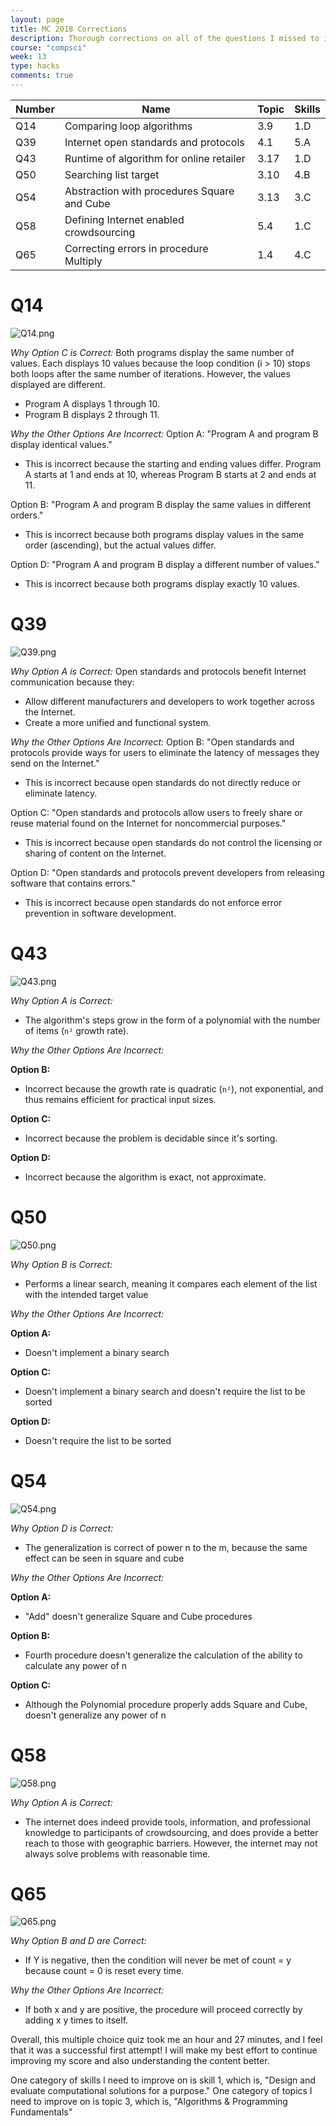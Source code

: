 ```yaml
---
layout: page
title: MC 2018 Corrections
description: Thorough corrections on all of the questions I missed to improve my learning overall.
course: "compsci"
week: 13
type: hacks
comments: true
---
```


| **Number** | **Name**                                    | **Topic** | **Skills** |
|------------|---------------------------------------------|-----------|------------|
| Q14        | Comparing loop algorithms                   | 3.9       | 1.D        |
| Q39        | Internet open standards and protocols       | 4.1       | 5.A        |
| Q43        | Runtime of algorithm for online retailer    | 3.17      | 1.D        |
| Q50        | Searching list target                       | 3.10      | 4.B        |
| Q54        | Abstraction with procedures Square and Cube | 3.13      | 3.C        |
| Q58        | Defining Internet enabled crowdsourcing     | 5.4       | 1.C        |
| Q65        | Correcting errors in procedure Multiply     | 1.4       | 4.C        |

# Q14
![Q14.png]({{site.baseurl}}/images/Sprint3/2018mccorrections/q14.png)

*Why Option C is Correct:*
Both programs display the same number of values. Each displays 10 values because the loop condition (i > 10) stops both loops after the same number of iterations.
However, the values displayed are different.
- Program A displays 1 through 10.
- Program B displays 2 through 11.

*Why the Other Options Are Incorrect:*
Option A: "Program A and program B display identical values."
- This is incorrect because the starting and ending values differ. Program A starts at 1 and ends at 10, whereas Program B starts at 2 and ends at 11.

Option B: "Program A and program B display the same values in different orders."
- This is incorrect because both programs display values in the same order (ascending), but the actual values differ.

Option D: "Program A and program B display a different number of values."
- This is incorrect because both programs display exactly 10 values.

# Q39
![Q39.png]({{site.baseurl}}/images/Sprint3/2018mccorrections/q39.png)

*Why Option A is Correct:*
Open standards and protocols benefit Internet communication because they:
- Allow different manufacturers and developers to work together across the Internet.
- Create a more unified and functional system.

*Why the Other Options Are Incorrect:*
Option B: "Open standards and protocols provide ways for users to eliminate the latency of messages they send on the Internet."
- This is incorrect because open standards do not directly reduce or eliminate latency. 

Option C: "Open standards and protocols allow users to freely share or reuse material found on the Internet for noncommercial purposes."
- This is incorrect because open standards do not control the licensing or sharing of content on the Internet.

Option D: "Open standards and protocols prevent developers from releasing software that contains errors."
- This is incorrect because open standards do not enforce error prevention in software development.

# Q43
![Q43.png]({{site.baseurl}}/images/Sprint3/2018mccorrections/q43.png)

*Why Option A is Correct:*
- The algorithm's steps grow in the form of a polynomial with the number of items (`n²` growth rate). 

*Why the Other Options Are Incorrect:*

**Option B:**  
- Incorrect because the growth rate is quadratic (`n²`), not exponential, and thus remains efficient for practical input sizes.

**Option C:**  
- Incorrect because the problem is decidable since it's sorting.

**Option D:**  
- Incorrect because the algorithm is exact, not approximate.

# Q50
![Q50.png]({{site.baseurl}}/images/Sprint3/2018mccorrections/q50.png)

*Why Option B is Correct:*
- Performs a linear search, meaning it compares each element of the list with the intended target value

*Why the Other Options Are Incorrect:*

**Option A:**  
- Doesn't implement a binary search

**Option C:**  
- Doesn't implement a binary search and doesn't require the list to be sorted

**Option D:**  
- Doesn't require the list to be sorted

# Q54
![Q54.png]({{site.baseurl}}/images/Sprint3/2018mccorrections/q54.png)

*Why Option D is Correct:*
- The generalization is correct of power n to the m, because the same effect can be seen in square and cube

*Why the Other Options Are Incorrect:*

**Option A:**  
- "Add" doesn't generalize Square and Cube procedures

**Option B:**  
- Fourth procedure doesn't generalize the calculation of the ability to calculate any power of n

**Option C:**  
- Although the Polynomial procedure properly adds Square and Cube, doesn't generalize any power of n

# Q58
![Q58.png]({{site.baseurl}}/images/Sprint3/2018mccorrections/q58.png)

*Why Option A is Correct:*
- The internet does indeed provide tools, information, and professional knowledge to participants of crowdsourcing, and does provide a better reach to those with geographic barriers. However, the internet may not always solve problems with reasonable time.

# Q65
![Q65.png]({{site.baseurl}}/images/Sprint3/2018mccorrections/q65.png)

*Why Option B and D are Correct:*
- If Y is negative, then the condition will never be met of count = y because count = 0 is reset every time.

*Why the Other Options Are Incorrect:*

- If both x and y are positive, the procedure will proceed correctly by adding x y times to itself.

Overall, this multiple choice quiz took me an hour and 27 minutes, and I feel that it was a successful first attempt! I will make my best effort to continue improving my score and also understanding the content better.

One category of skills I need to improve on is skill 1, which is, "Design and evaluate computational solutions for a purpose."
One category of topics I need to improve on is topic 3, which is, "Algorithms & Programming Fundamentals"